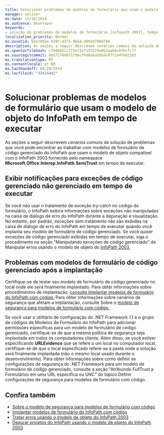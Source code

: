 ```yaml
---
title: Solucionar problemas de modelos de formulário que usam o modelo de objeto do InfoPath em tempo de executar
manager: soliver
ms.date: 11/16/2014
ms.audience: Developer
keywords:
- solução de problemas de modelos de formulário [infopath 2007], tempo de executar, modelos de formulário compatíveis com o InfoPath 2003, solução de problemas em tempo de executar
localization_priority: Normal
ms.assetid: 65e7882e-6397-4375-9bb4-d993d700d749
description: As seções a seguir descrevem cenários comuns de solução de problemas que você pode encontrar ao trabalhar com modelos de formulário de código gerenciado do InfoPath que usam o modelo de objeto compatível com o InfoPath 2003 fornecido pelo namespace Microsoft.Office.Interop.InfoPath.SemiTrust em tempo de executar.
ms.openlocfilehash: c7b4b65cc722e72ef155529a0b2aa66c4f6cfcff
ms.sourcegitcommit: 8657170d071f9bcf680aba50b9c07f2a4fb82283
ms.translationtype: MT
ms.contentlocale: pt-BR
ms.lasthandoff: 04/28/2019
ms.locfileid: "33414442"
---
```

# <a name="troubleshoot-form-templates-that-use-the-infopath-object-model-at-run-time"></a>Solucionar problemas de modelos de formulário que usam o modelo de objeto do InfoPath em tempo de executar

As seções a seguir descrevem cenários comuns de solução de problemas que você pode encontrar ao trabalhar com modelos de formulário de código gerenciado do InfoPath que usam o modelo de objeto compatível com o InfoPath 2003 fornecido pelo namespace **Microsoft.Office.Interop.InfoPath.SemiTrust** em tempo de executar. 
  
## <a name="display-notifications-for-unhandled-managed-code-exceptions-at-run-time"></a>Exibir notificações para exceções de código gerenciado não gerenciado em tempo de executar

Se você não usar o tratamento de exceção try-catch no código do formulário, o InfoPath exibirá informações sobre exceções não manipuladas na caixa de diálogo de erro do InfoPath durante a depuração e visualização. No entanto, por padrão, exceções sem tratamento não são exibidas na caixa de diálogo de erro do InfoPath em tempo de executar quando você implanta seu modelo de formulário de código gerenciado. Se você quiser exceções de código gerenciado exibidas em tempo de executar, siga o procedimento na seção "Manipulando exceções de código gerenciado" de Manipular erros usando o modelo de objeto do [InfoPath 2003.](how-to-handle-errors-using-the-infopath-2003-object-model.md)
  
## <a name="problems-with-managed-code-form-templates-after-deployment"></a>Problemas com modelos de formulário de código gerenciado após a implantação

Certifique-se de testar seu modelo de formulário de código gerenciado no local onde ele será finalmente implantado. Para obter informações sobre procedimentos de implantação, [consulte Implantar modelos de formulário do InfoPath com código.](how-to-deploy-infopath-form-templates-with-code.md) Para obter informações sobre cenários de segurança que afetam a implantação, consulte Sobre o [modelo de segurança para modelos de formulário com código.](about-the-security-model-for-form-templates-with-code.md)
  
Se você usar o utilitário de configuração do .NET Framework 1.1 e o grupo de códigos de Modelos de Formulário do InfoPath para adicionar permissões específicas para um modelo de formulário de código gerenciado, certifique-se de que a mesma política de segurança seja implantada em todos os computadores cliente. Além disso, se você estiver especificando **URLEvidence** que se refere a um local no computador local, certifique-se de que o local especificado refere-se à pasta onde a solução será finalmente implantada (não o mesmo local usado durante o desenvolvimento). Para obter informações sobre como definir as configurações de segurança do .NET Framework para um modelo de formulário de [](how-to-configure-security-settings-for-form-templates-with-code.md) código gerenciado, consulte a seção "Atribuindo FullTrust a Formulários em uma URL específica ou UNC" do tópico Definir configurações de segurança para modelos de formulário com código. 
  
## <a name="see-also"></a>Confira também

- [Sobre o modelo de segurança para modelos de formulário com código](about-the-security-model-for-form-templates-with-code.md)
- [Implantar modelos de formulário do InfoPath com código](how-to-deploy-infopath-form-templates-with-code.md)
- [Tratar erros usando o modelo de objeto do InfoPath 2003](how-to-handle-errors-using-the-infopath-2003-object-model.md)
- [Depurar projetos do InfoPath usando o modelo de objeto do InfoPath 2003](how-to-debug-infopath-projects-using-the-infopath-2003-object-model.md)

